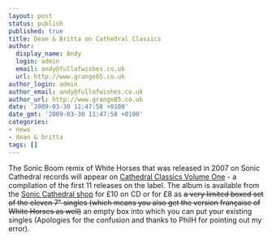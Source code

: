```yaml
---
layout: post
status: publish
published: true
title: Dean & Britta on Cathedral Classics
author:
  display_name: Andy
  login: admin
  email: andy@fullofwishes.co.uk
  url: http://www.grange85.co.uk
author_login: admin
author_email: andy@fullofwishes.co.uk
author_url: http://www.grange85.co.uk
date: '2009-03-30 11:47:58 +0100'
date_gmt: '2009-03-30 11:47:58 +0100'
categories:
- news
- dean & britta
tags: []
---
```

<div class="imagebox-a"></div>
<p>The Sonic Boom remix of White Horses that was released in 2007 on Sonic Cathedral records will appear on <a href="http://soniccathedral.bigcartel.com/">Cathedral Classics Volume One</a> - a compilation of the first 11 releases on the label. The album is available from the <a href="http://soniccathedral.bigcartel.com/">Sonic Cathedral shop</a> for £10 on CD or for £8 as <del datetime="2009-04-03T16:17:55+00:00">a very limited boxed set of the eleven 7" singles (which means you also get the version fran&ccedil;aise of White Horses as well)</del> an empty box into which you can put your existing singles (Apologies for the confusion and thanks to PhilH for pointing out my error).</p>
